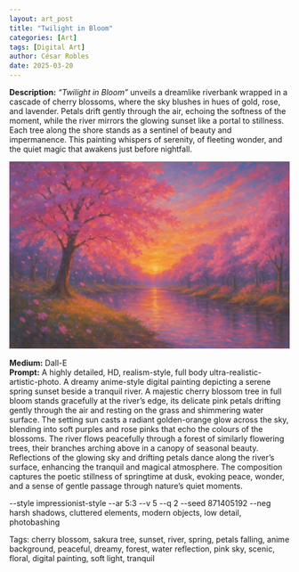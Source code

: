 ```yaml
---
layout: art_post
title: "Twilight in Bloom"
categories: [Art]
tags: [Digital Art]
author: César Robles
date: 2025-03-20
---
```

**Description:** *“Twilight in Bloom”* unveils a dreamlike riverbank wrapped in a cascade of cherry blossoms, where the sky blushes in hues of gold, rose, and lavender. Petals drift gently through the air, echoing the softness of the moment, while the river mirrors the glowing sunset like a portal to stillness. Each tree along the shore stands as a sentinel of beauty and impermanence. This painting whispers of serenity, of fleeting wonder, and the quiet magic that awakens just before nightfall.

![Twilight in Bloom](/imag/digital_art/twilight_in_bloom.jpg)

**Medium:** Dall-E\
**Prompt:** A highly detailed, HD, realism-style,  full body ultra-realistic-artistic-photo. A dreamy anime-style digital painting depicting a serene spring sunset beside a tranquil river. A majestic cherry blossom tree in full bloom stands gracefully at the river’s edge, its delicate pink petals drifting gently through the air and resting on the grass and shimmering water surface. The setting sun casts a radiant golden-orange glow across the sky, blending into soft purples and rose pinks that echo the colours of the blossoms. The river flows peacefully through a forest of similarly flowering trees, their branches arching above in a canopy of seasonal beauty. Reflections of the glowing sky and drifting petals dance along the river’s surface, enhancing the tranquil and magical atmosphere. The composition captures the poetic stillness of springtime at dusk, evoking peace, wonder, and a sense of gentle passage through nature’s quiet moments.

--style impressionist-style --ar 5:3 --v 5 --q 2 --seed 871405192 --neg harsh shadows, cluttered elements, modern objects, low detail, photobashing

Tags: cherry blossom, sakura tree, sunset, river, spring, petals falling, anime background, peaceful, dreamy, forest, water reflection, pink sky, scenic, floral, digital painting, soft light, tranquil